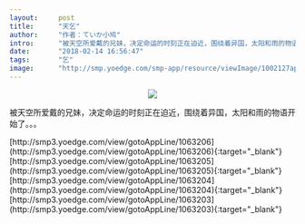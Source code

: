 ```yaml
---
layout:     post
title:      "天乞"
author:     "作者：ていか小鸠"
intro:      "被天空所爱戴的兄妹，决定命运的时刻正在迫近，围绕着异国，太阳和雨的物语开始了。。。"
date:       "2018-02-14 16:56:47"
tags:       "乞"
image:      "http://smp.yoedge.com/smp-app/resource/viewImage/1002127appline.png"
---
```

<div style="text-align: center">
<p><img src="http://smp.yoedge.com/smp-app/resource/viewImage/1002127appline.png"/></p>
</div>
<p class="post-meta">
<span>被天空所爱戴的兄妹，决定命运的时刻正在迫近，围绕着异国，太阳和雨的物语开始了。。。</span>
</p>
[http://smp3.yoedge.com/view/gotoAppLine/1063206](http://smp3.yoedge.com/view/gotoAppLine/1063206){:target="_blank"}
[http://smp3.yoedge.com/view/gotoAppLine/1063205](http://smp3.yoedge.com/view/gotoAppLine/1063205){:target="_blank"}
[http://smp3.yoedge.com/view/gotoAppLine/1063204](http://smp3.yoedge.com/view/gotoAppLine/1063204){:target="_blank"}
[http://smp3.yoedge.com/view/gotoAppLine/1063203](http://smp3.yoedge.com/view/gotoAppLine/1063203){:target="_blank"}


